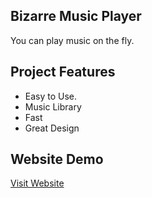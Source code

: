 ## Bizarre Music Player

You can play music on the fly.

## Project Features

- Easy to Use.
- Music Library
- Fast
- Great Design

## Website Demo

<a href="#">Visit Website</a>
